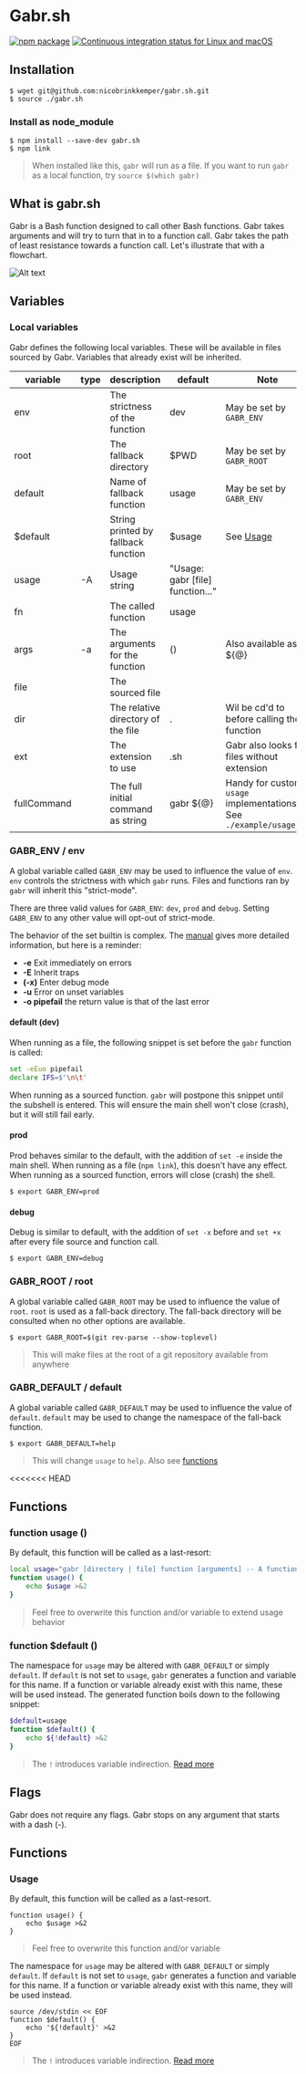 # Gabr.sh
[![npm package](https://img.shields.io/npm/v/gabr.sh.svg)](https://www.npmjs.com/package/gabr.sh)
[![Continuous integration status for Linux and macOS](https://travis-ci.org/nicobrinkkemper/gabr.sh.svg?branch=master&label=travis%20build)](https://travis-ci.org/bats-core/bats-core)
## Installation
```shell
$ wget git@github.com:nicobrinkkemper/gabr.sh.git
$ source ./gabr.sh
```
> 

### Install as node_module
```shell
$ npm install --save-dev gabr.sh
$ npm link
```
> When installed like this, `gabr` will run as a file.
> If you want to run `gabr` as a local function, try `source $(which gabr)`

## What is gabr.sh
Gabr is a Bash function designed to call other Bash functions.
Gabr takes arguments and will try to turn that in to a function call.
Gabr takes the path of least resistance towards a function call.
Let's illustrate that with a flowchart.

![Alt text](./Gabr.sh.svg)


## Variables
### Local variables
Gabr defines the following local variables. These will be available in files sourced by Gabr. Variables that already exist will be inherited.

| variable     	| type  	| description                              	| default                                	| Note                                    	|
|--------------	|-------	|------------------------------------------	|----------------------------------------	|-----------------------------------------	|
| env          	|       	| The strictness of the function           	| dev                                    	| May be set by `GABR_ENV`     	            |
| root         	|       	| The fallback directory                   	| $PWD                                   	| May be set by `GABR_ROOT`    	            |
| default      	|       	| Name of fallback function                	| usage                                  	| May be set by `GABR_ENV`              	|
| $default     	|       	| String printed by fallback function      	| $usage                                   	| See [Usage](#Usage)                     	|
| usage        	| -A    	| Usage string                            	| "Usage: gabr [file] function..."         	|                                          	|
| fn           	|       	| The called function                      	| usage                                  	|                                         	|
| args         	| -a    	| The arguments for the function           	| ()                                     	| Also available as ${@}                    |
| file        	|       	| The sourced file                       	|                                         	|                                         	|
| dir          	|       	| The relative directory of the file     	| .                                      	| Wil be cd'd to before calling the function|
| ext          	|       	| The extension to use       	            | .sh                                      	| Gabr also looks for files without extension|
| fullCommand  	|       	| The full initial command as string        | gabr ${@}                               	| Handy for custom `usage` implementations. See `./example/usage.md` |

### GABR_ENV / env
A global variable called `GABR_ENV` may be used to influence the value of `env`. `env`
controls the strictness with which `gabr` runs. Files and functions ran by `gabr` will
inherit this "strict-mode".

There are three valid values for `GABR_ENV`: `dev`, `prod` and `debug`.
Setting `GABR_ENV` to any other value will opt-out of strict-mode.

The behavior of the set builtin is complex. The [manual](https://www.gnu.org/software/bash/manual/html_node/The-Set-Builtin.html) gives more detailed information, but here is a reminder:
 - **-e** Exit immediately on errors
 - **-E** Inherit traps
 - **(-x)** Enter debug mode
 - **-u** Error on unset variables
 - **-o pipefail** the return value is that of the last error

#### default (dev)
When running as a file, the following snippet is set before the `gabr` function is called:
```bash
set -eEuo pipefail
declare IFS=$'\n\t'
```

When running as a sourced function. `gabr` will postpone this snippet
until the subshell is entered. This will ensure the main shell won't
close (crash), but it will still fail early.

#### prod
Prod behaves similar to the default, with the addition of `set -e` inside
the main shell. When running as a file (`npm link`), this doesn't have any effect. 
When running as a sourced function, errors will close (crash) the shell.
```shell
$ export GABR_ENV=prod
```

#### debug
Debug is similar to default, with the addition of `set -x` before and `set +x` after every
file source and function call.
```shell
$ export GABR_ENV=debug
```

### GABR_ROOT / root
A global variable called `GABR_ROOT` may be used to influence the value of `root`. 
`root` is used as a fall-back directory. The fall-back directory will be consulted
when no other options are available.

```shell
$ export GABR_ROOT=$(git rev-parse --show-toplevel)
```
> This will make files at the root of a git repository available from anywhere

### GABR_DEFAULT / default
A global variable called `GABR_DEFAULT` may be used to influence the value of `default`. 
`default` may be used to change the namespace of the fall-back function.
```shell
$ export GABR_DEFAULT=help
```
> This will change `usage` to `help`. Also see [functions](#Functions)

<<<<<<< HEAD
## Functions

### function usage ()
By default, this function will be called as a last-resort:
```bash
local usage="gabr [directory | file] function [arguments] -- A function to call other functions."
function usage() {
    echo $usage >&2
}
```
> Feel free to overwrite this function and/or variable to extend
> usage behavior

### function $default ()

The namespace for `usage` may be altered with `GABR_DEFAULT` or simply `default`. If `default` is not set to `usage`, `gabr` generates a function and variable for this name. If a function or variable already exist with this name, these will be used instead. The generated function boils down to the following snippet:

```bash
$default=usage
function $default() {
    echo ${!default} >&2
}
```
> The `!` introduces variable indirection. [Read more](https://www.gnu.org/software/bash/manual/html_node/Shell-Parameter-Expansion.html)

## Flags

Gabr does not require any flags. Gabr stops on any argument that starts with a dash (-).

## Functions

### Usage
By default, this function will be called as a last-resort.
```shell
function usage() {
    echo $usage >&2
}
```
> Feel free to overwrite this function and/or variable

The namespace for `usage` may be altered with `GABR_DEFAULT` or simply `default`. If `default` is not set to `usage`, `gabr` generates
a function and variable for this name. If a function or variable already exist with this name, they will be used instead.
```shell
source /dev/stdin << EOF
function $default() {
    echo '${!default}' >&2
}
EOF
```
> The `!` introduces variable indirection. [Read more](https://www.gnu.org/software/bash/manual/html_node/Shell-Parameter-Expansion.html)
